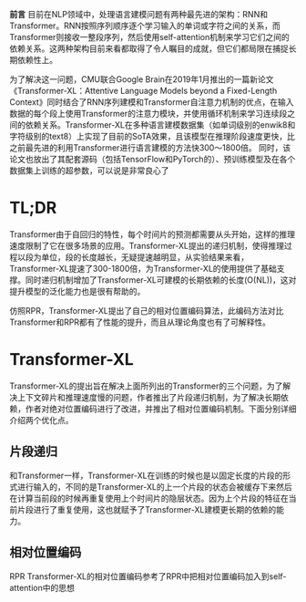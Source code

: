 **前言**
目前在NLP领域中，处理语言建模问题有两种最先进的架构：RNN和Transformer。RNN按照序列顺序逐个学习输入的单词或字符之间的关系，而Transformer则接收一整段序列，然后使用self-attention机制来学习它们之间的依赖关系。这两种架构目前来看都取得了令人瞩目的成就，但它们都局限在捕捉长期依赖性上。

为了解决这一问题，CMU联合Google Brain在2019年1月推出的一篇新论文《Transformer-XL：Attentive Language Models beyond a Fixed-Length Context》同时结合了RNN序列建模和Transformer自注意力机制的优点，在输入数据的每个段上使用Transformer的注意力模块，并使用循环机制来学习连续段之间的依赖关系。Transformer-XL在多种语言建模数据集（如单词级别的enwik8和字符级别的text8）上实现了目前的SoTA效果，且该模型在推理阶段速度更快，比之前最先进的利用Transformer进行语言建模的方法快300～1800倍。 同时，该论文也放出了其配套源码（包括TensorFlow和PyTorch的）、预训练模型及在各个数据集上训练的超参数，可以说是非常良心了

# TL;DR
Transformer由于自回归的特性，每个时间片的预测都需要从头开始，这样的推理速度限制了它在很多场景的应用。Transformer-XL提出的递归机制，使得推理过程以段为单位，段的长度越长，无疑提速越明显，从实验结果来看，Transformer-XL提速了300-1800倍，为Transformer-XL的使用提供了基础支撑。同时递归机制增加了Transformer-XL可建模的长期依赖的长度(O(NL))，这对提升模型的泛化能力也是很有帮助的。

仿照RPR，Transformer-XL提出了自己的相对位置编码算法，此编码方法对比Transformer和RPR都有了性能的提升，而且从理论角度也有了可解释性。

# Transformer-XL

Transformer-XL的提出旨在解决上面所列出的Transformer的三个问题，为了解决上下文碎片和推理速度慢的问题，作者推出了片段递归机制，为了解决长期依赖，作者对绝对位置编码进行了改进，并推出了相对位置编码机制。下面分别详细介绍两个优化点。

## 片段递归
和Transformer一样，Transformer-XL在训练的时候也是以固定长度的片段的形式进行输入的，不同的是Transformer-XL的上一个片段的状态会被缓存下来然后在计算当前段的时候再重复使用上个时间片的隐层状态。因为上个片段的特征在当前片段进行了重复使用，这也就赋予了Transformer-XL建模更长期的依赖的能力。

## 相对位置编码

RPR
Transformer-XL的相对位置编码参考了RPR中把相对位置编码加入到self-attention中的思想

